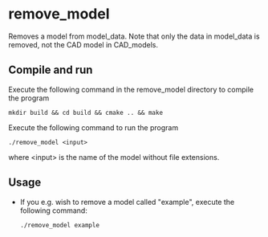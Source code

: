 
# remove_model
Removes a model from model_data. Note that only the data in model_data is removed, not the CAD model in CAD_models.

## Compile and run
Execute the following command in the remove_model directory to compile the program
```
mkdir build && cd build && cmake .. && make
```
Execute the following command to run the program
```
./remove_model <input>
```
where \<input\> is the name of the model without file extensions.

## Usage
*  If you e.g. wish to remove a model called "example", execute the following command:
    ```
    ./remove_model example
    ```
